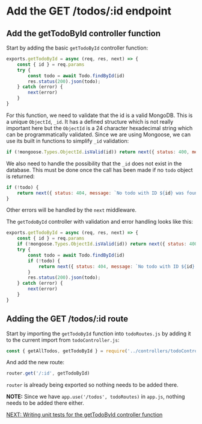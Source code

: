 # Add the GET /todos/:id endpoint

## Add the getTodoById controller function

Start by adding the basic `getTodoById` controller function:

```javascript
exports.getTodoById = async (req, res, next) => {
    const { id } = req.params
    try {
        const todo = await Todo.findById(id)
        res.status(200).json(todo);
    } catch (error) {
        next(error)
    }
}
```

For this function, we need to validate that the id is a valid MongoDB. This is a unique `ObjectId`, `_id`. It has a defined structure which is not really important here but the `ObjectId` is a 24 character hexadecimal string which can be programmatically validated. Since we are using Mongoose, we can use its built in functions to simplify `_id` validation:

```javascript
if (!mongoose.Types.ObjectId.isValid(id)) return next({ status: 400, message: `'${id}' is not a valid todo ID` })
```

We also need to handle the possibility that the `_id` does not exist in the database. This must be done once the call has been made if no `todo` object is returned:

```javascript
if (!todo) {
    return next({ status: 404, message: `No todo with ID ${id} was found in the database` })
}
```

Other errors will be handled by the `next` middleware.

The `getTodoById` controller with validation and error handling looks like this:

```javascript
exports.getTodoById = async (req, res, next) => {
    const { id } = req.params
    if (!mongoose.Types.ObjectId.isValid(id)) return next({ status: 400, message: `'${id}' is not a valid todo ID` })
    try {
        const todo = await Todo.findById(id)
        if (!todo) {
            return next({ status: 404, message: `No todo with ID ${id} was found in the database` })
        }
        res.status(200).json(todo);
    } catch (error) {
        next(error)
    }
}
```

## Adding the GET /todos/:id route

Start by importing the `getTodoById` function into `todoRoutes.js` by adding it to the current import from `todoController.js`:

```javascript
const { getAllTodos, getTodoById } = require('../controllers/todoController')
```

And add the new route:

```javascript
router.get('/:id', getTodoById)
```

`router` is already being exported so nothing needs to be added there.

**NOTE:** Since we have `app.use('/todos', todoRoutes)` in `app.js`, nothing needs to be added there either.

[NEXT: Writing unit tests for the getTodoById controller function](13.getTodoByIdControllerUnitTests.md)
